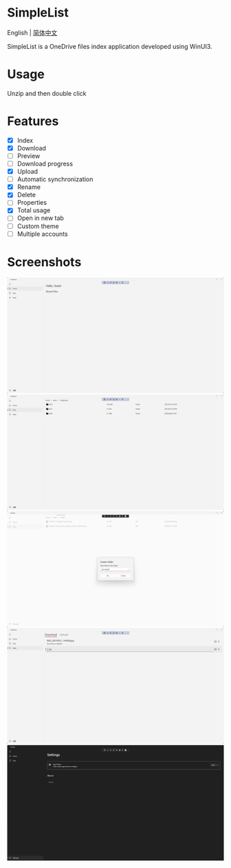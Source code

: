 # SimpleList

English | [简体中文](./README_zh_CN.md)

SimpleList is a OneDrive files index application developed using WinUI3.

# Usage

Unzip and then double click

# Features

- [x] Index
- [x] Download
- [ ] Preview
- [ ] Download progress
- [x] Upload
- [ ] Automatic synchronization
- [x] Rename
- [x] Delete
- [ ] Properties
- [x] Total usage
- [ ] Open in new tab
- [ ] Custom theme
- [ ] Multiple accounts

# Screenshots

![HomePage](./ScreenShots/HomePage.png)
![CloudPage](./ScreenShots/CloudPage.png)
![CreateFolder](./ScreenShots/newFolder.png)
![TaskManager](./ScreenShots/TaskManagerPage.png)
![DarkMode](./ScreenShots/DarkMode.png)
